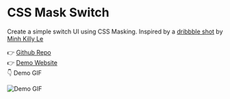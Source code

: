 # CSS Mask Switch

Create a simple switch UI using CSS Masking. Inspired by a [dribbble shot](https://dribbble.com/shots/2691884-Day-Switch-Button) by [Minh Killy Le](https://dribbble.com/minhkilly)  

:point_right: [Github Repo](https://github.com/rpsthecoder/css-mask-switch)  
:point_right: [Demo Website](https://rpsthecoder.github.io/css-mask-switch/)  
:point_down: Demo GIF


![Demo GIF](https://rpsthecoder.github.io/css-mask-switch/css-mask-switch-demo-gif.gif)
